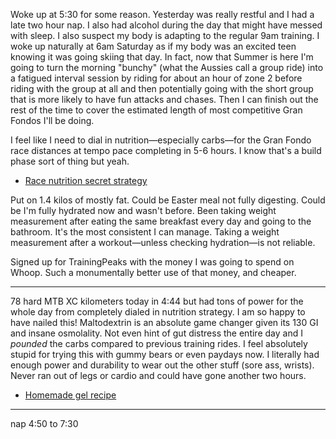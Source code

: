 Woke up at 5:30 for some reason. Yesterday was really restful and I had a late two hour nap. I also had alcohol during the day that might have messed with sleep. I also suspect my body is adapting to the regular 9am training. I woke up naturally at 6am Saturday as if my body was an excited teen knowing it was going skiing that day. In fact, now that Summer is here I'm going to turn the morning "bunchy" (what the Aussies call a group ride) into a fatigued interval session by riding for about an hour of zone 2 before riding with the group at all and then potentially going with the short group that is more likely to have fun attacks and chases. Then I can finish out the rest of the time to cover the estimated length of most competitive Gran Fondos I'll be doing.

I feel like I need to dial in nutrition—especially carbs—for the Gran Fondo race distances at tempo pace completing in 5-6 hours. I know that's a build phase sort of thing but yeah.

- [Race nutrition secret strategy](../Cycling/Race%20nutrition%20secret%20strategy.md)

Put on 1.4 kilos of mostly fat. Could be Easter meal not fully digesting. Could be I'm fully hydrated now and wasn't before. Been taking weight measurement after eating the same breakfast every day and going to the bathroom. It's the most consistent I can manage. Taking a weight measurement after a workout—unless checking hydration—is not reliable.

Signed up for TrainingPeaks with the money I was going to spend on Whoop. Such a monumentally better use of that money, and cheaper.

----

78 hard MTB XC kilometers today in 4:44 but had tons of power for the whole day from completely dialed in nutrition strategy. I am so happy to have nailed this! Maltodextrin is an absolute game changer given its 130 GI and insane osmolality. Not even hint of gut distress the entire day and I _pounded_ the carbs compared to previous training rides. I feel absolutely stupid for trying this with gummy bears or even paydays now. I literally had enough power and durability to wear out the other stuff (sore ass, wrists). Never ran out of legs or cardio and could have gone another two hours.

- [Homemade gel recipe](../Cycling/Homemade%20gel%20recipe.md)

----

nap 4:50 to 7:30
